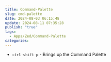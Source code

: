 ```yaml
---
title: Command-Palette
slug: cmd-palette
date: 2024-08-03 06:15:48
update: 2024-08-11 07:35:28
publish: "true"
tags:
  - Apps/Zed/Command-Palette
categories: 
---
```

* `ctrl-shift-p` - Brings up the Command Palette
